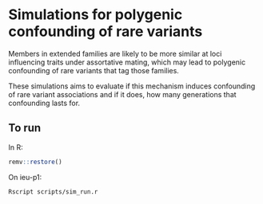 # Simulations for polygenic confounding of rare variants

Members in extended families are likely to be more similar at loci influencing traits under assortative mating, which may lead to polygenic confounding of rare variants that tag those families.

These simulations aims to evaluate if this mechanism induces confounding of rare variant associations and if it does, how many generations that confounding lasts for.

## To run

In R:

```r
remv::restore()
```

On ieu-p1:

```sh
Rscript scripts/sim_run.r
```

```

